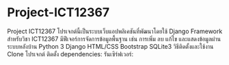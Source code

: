 # Project-ICT12367
Project ICT12367  โปรเจกต์นี้เป็นระบบเว็บแอปพลิเคชันที่พัฒนาโดยใช้ Django Framework สำหรับวิชา ICT12367 มีฟีเจอร์การจัดการข้อมูลพื้นฐาน เช่น การเพิ่ม ลบ แก้ไข และแสดงข้อมูลผ่านระบบหลังบ้าน  Python 3 Django HTML/CSS Bootstrap SQLite3 วิธีติดตั้งและใช้งาน  Clone โปรเจกต์ ติดตั้ง dependencies: รันเซิร์ฟเวอร์:
